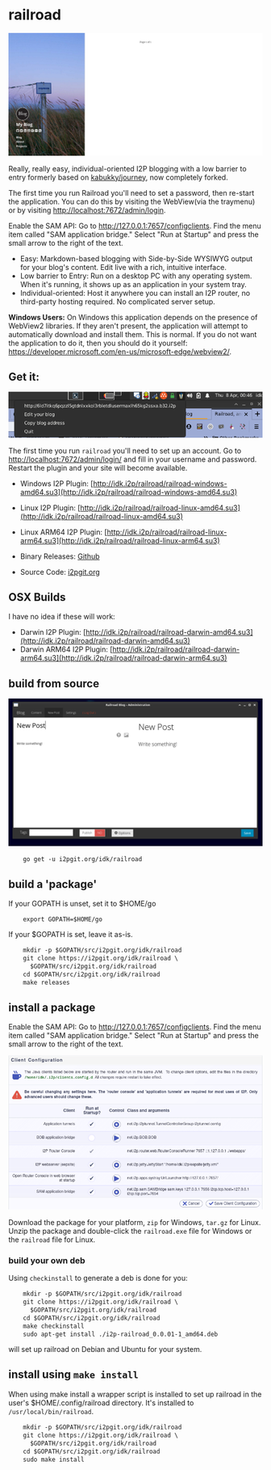 # railroad

![Journey](journey.png)

Really, really easy, individual-oriented I2P blogging with a low barrier to
entry formerly based on [kabukky/journey](github.com/kabukky/journey), now
completely forked.

The first time you run Railroad you'll need to set a password, then re-start
the application. You can do this by visiting the WebView(via the traymenu) or
by visiting [http://localhost:7672/admin/login](http://localhost:7672/admin/login).

Enable the SAM API: Go to http://127.0.0.1:7657/configclients. Find the menu
item called "SAM application bridge." Select "Run at Startup" and press the small
arrow to the right of the text.

 - Easy: Markdown-based blogging with Side-by-Side WYSIWYG output for your
  blog's content. Edit live with a rich, intuitive interface.
 - Low barrier to Entry: Run on a desktop PC with any operating system. When
  it's running, it shows up as an application in your system tray.
 - Individual-oriented: Host it anywhere you can install an I2P router, no
  third-party hosting required. No complicated server setup.

**Windows Users:** On Windows this application depends on the presence of WebView2
libraries. If they aren't present, the application will attempt to automatically
download and install them. This is normal. If you do not want the application to
do it, then you should do it yourself: https://developer.microsoft.com/en-us/microsoft-edge/webview2/.

## Get it:

![Menu](menu.png)

The first time you run `railroad` you'll need to set up an account. Go to
[http://localhost:7672/admin/login/](http://localhost:7672/admin/login/) and
fill in your username and password. Restart the plugin and your site will
become available.

 - Windows I2P Plugin: [http://idk.i2p/railroad/railroad-windows-amd64.su3](http://idk.i2p/railroad/railroad-windows-amd64.su3)
 - Linux I2P Plugin: [http://idk.i2p/railroad/railroad-linux-amd64.su3](http://idk.i2p/railroad/railroad-linux-amd64.su3)
 - Linux ARM64 I2P Plugin: [http://idk.i2p/railroad/railroad-linux-arm64.su3](http://idk.i2p/railroad/railroad-linux-arm64.su3)

 - Binary Releases: [Github](https://github.com/eyedeekay/railroad/releases)
 - Source Code: [i2pgit.org](https://i2pgit.org/idk/railroad)

## OSX Builds

I have no idea if these will work:

 - Darwin I2P Plugin: [http://idk.i2p/railroad/railroad-darwin-amd64.su3](http://idk.i2p/railroad/railroad-darwin-amd64.su3)
 - Darwin ARM64 I2P Plugin: [http://idk.i2p/railroad/railroad-darwin-arm64.su3](http://idk.i2p/railroad/railroad-darwin-arm64.su3)

## build from source

![Editing a post](edit.png)

        go get -u i2pgit.org/idk/railroad

## build a 'package'

If your GOPATH is unset, set it to $HOME/go

        export GOPATH=$HOME/go

If your $GOPATH is set, leave it as-is.

        mkdir -p $GOPATH/src/i2pgit.org/idk/railroad
        git clone https://i2pgit.org/idk/railroad \
          $GOPATH/src/i2pgit.org/idk/railroad
        cd $GOPATH/src/i2pgit.org/idk/railroad
        make releases

## install a package

Enable the SAM API: Go to http://127.0.0.1:7657/configclients. Find the menu
item called "SAM application bridge." Select "Run at Startup" and press the small
arrow to the right of the text.

![SAM API Screenshot](configclients.png)

Download the package for your platform, `zip` for Windows, `tar.gz` for Linux.
Unzip the package and double-click the `railroad.exe` file for Windows or the
`railroad` file for Linux.

### build your own deb

Using `checkinstall` to generate a deb is done for you:

        mkdir -p $GOPATH/src/i2pgit.org/idk/railroad
        git clone https://i2pgit.org/idk/railroad \
          $GOPATH/src/i2pgit.org/idk/railroad
        cd $GOPATH/src/i2pgit.org/idk/railroad
        make checkinstall
        sudo apt-get install ./i2p-railroad_0.0.01-1_amd64.deb

will set up railroad on Debian and Ubuntu for your system.

## install using `make install`

When using make install a wrapper script is installed to set up railroad in
the user's $HOME/.config/railroad directory. It's installed to
`/usr/local/bin/railroad`.

        mkdir -p $GOPATH/src/i2pgit.org/idk/railroad
        git clone https://i2pgit.org/idk/railroad \
          $GOPATH/src/i2pgit.org/idk/railroad
        cd $GOPATH/src/i2pgit.org/idk/railroad
        sudo make install
